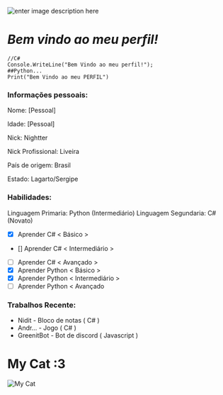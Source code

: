 

![enter image description here](https://media.discordapp.net/attachments/664878076689383427/771330152096727050/Sem_Titulo-4.png)
# ***Bem vindo ao meu perfil!***

    //C#
    Console.WriteLine("Bem Vindo ao meu perfil!");
    ##Python...
    Print("Bem Vindo ao meu PERFIL")

> 

###  Informações pessoais:
Nome:  [Pessoal]

Idade: [Pessoal]

Nick: Nightter

Nick Profissional: Liveira

País de origem: Brasil

Estado: Lagarto/Sergipe

### Habilidades:
Linguagem Primaria: Python (Intermediário)
Linguagem Segundaria: C# (Novato)

 - [x] Aprender C# < Básico >
 - []  Aprender C# < Intermediário > 
 - [ ] Aprender C# < Avançado > 
 - [x] Aprender Python < Básico >
 - [x] Aprender Python < Intermediário > 
 - [ ] Aprender Python < Avançado
 
 ### Trabalhos Recente:
- Nidit - Bloco de notas ( C# )
- Andr... - Jogo ( C# ) 
- GreenitBot - Bot de discord ( Javascript )


# My Cat :3
 
![My Cat](https://cdn.discordapp.com/attachments/664878076689383427/771105317093244928/01c5c213-38e8-48a4-8872-44a202198a33.jpg)
